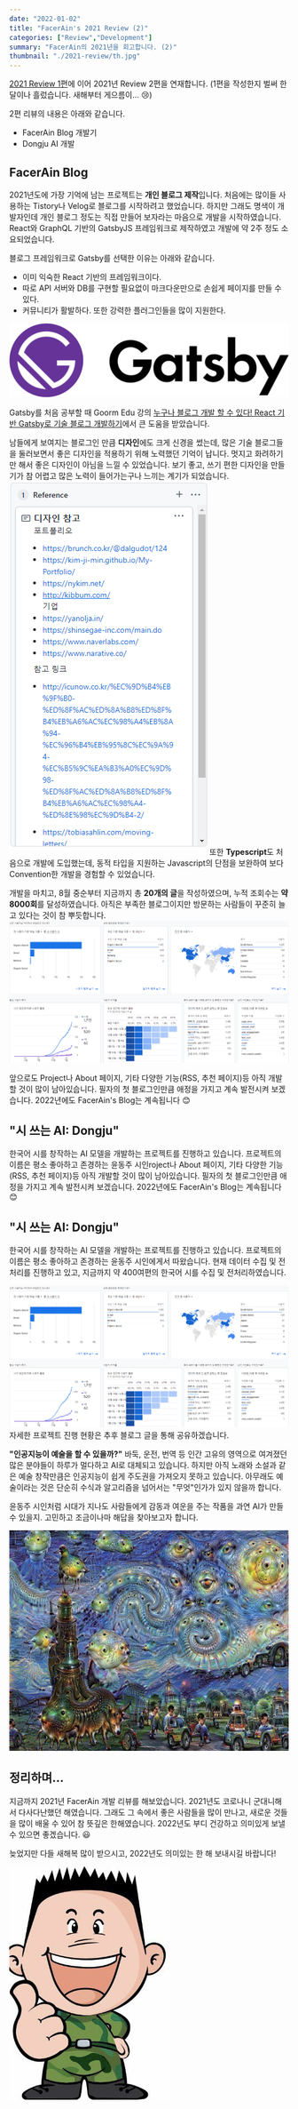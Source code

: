 ```yaml
---
date: "2022-01-02"
title: "FacerAin's 2021 Review (2)"
categories: ["Review","Development"]
summary: "FacerAin의 2021년을 회고합니다. (2)"
thumbnail: "./2021-review/th.jpg"
---
```


[2021 Review 1편](https://facerain.club/2021-review/)에 이어 2021년 Review 2편을 연재합니다.
(1편을 작성한지 벌써 한 달이나 흘렀습니다. 새해부터 게으름이... 😢)

2편 리뷰의 내용은 아래와 같습니다.
- FacerAin Blog 개발기
- Dongju AI 개발

## FacerAin Blog
2021년도에 가장 기억에 남는 프로젝트는 **개인 블로그 제작**입니다. 
처음에는 많이들 사용하는 Tistory나  Velog로 블로그를 시작하려고 했었습니다. 하지만 그래도 명색이 개발자인데 개인 블로그 정도는 직접 만들어 보자라는 마음으로 개발을 시작하였습니다.
React와 GraphQL 기반의 GatsbyJS 프레임워크로 제작하였고 개발에 약 2주 정도 소요되었습니다.  

블로그 프레임워크로 Gatsby를 선택한 이유는 아래와 같습니다.
- 이미 익숙한 React 기반의 프레임워크이다.
- 따로 API 서버와 DB를 구현할 필요없이 마크다운만으로 손쉽게 페이지를 만들 수 있다.
- 커뮤니티가 활발하다. 또한 강력한 플러그인들을 많이 지원한다.

![Gatsby](./2021-review-2/gatsby.png "Static 페이지 생성 프레임워크 Gatsby")

Gatsby를 처음 공부할 때 Goorm Edu 강의 [누구나 블로그 개발 할 수 있다! React 기반 Gatsby로 기술 블로그 개발하기](https://edu.goorm.io/lecture/25881/%EB%88%84%EA%B5%AC%EB%82%98-%EB%B8%94%EB%A1%9C%EA%B7%B8-%EA%B0%9C%EB%B0%9C-%ED%95%A0-%EC%88%98-%EC%9E%88%EB%8B%A4-react-%EA%B8%B0%EB%B0%98-gatsby%EB%A1%9C-%EA%B8%B0%EC%88%A0-%EB%B8%94%EB%A1%9C%EA%B7%B8-%EA%B0%9C%EB%B0%9C%ED%95%98%EA%B8%B0)에서 큰 도움을 받았습니다. 


남들에게 보여지는 블로그인 만큼 **디자인**에도 크게 신경을 썼는데, 많은 기술 블로그들을 둘러보면서 좋은 디자인을 적용하기 위해 노력했던 기억이 납니다.
멋지고 화려하기만 해서 좋은 디자인이 아님을 느낄 수 있었습니다. 보기 좋고, 쓰기 편한 디자인을 만들기가 참 어렵고 많은 노력이 들어가는구나 느끼는 계기가 되었습니다. 
![Blog](./2021-review-2/blog-reference.png "디자인을 참고한 블로그들")
또한 **Typescript**도 처음으로 개발에 도입했는데, 동적 타입을 지원하는 Javascript의 단점을 보완하여 보다 Convention한 개발을 경험할 수 있었습니다. 

개발을 마치고, 8월 중순부터 지금까지 총 **20개의 글**을 작성하였으며, 누적 조회수는 **약 8000회**를 달성하였습니다. 
아직은 부족한 블로그이지만 방문하는 사람들이 꾸준히 늘고 있다는 것이 참 뿌듯합니다. 
![Blog](./2021-review-2/blog.png "북한에서는 왜 접속한거죠...?")

앞으로도 Project나 About 페이지, 기타 다양한 기능(RSS, 추천 페이지)등 아직 개발할 것이 많이 남아있습니다.
필자의 첫 블로그인만큼 애정을 가지고 계속 발전시켜 보겠습니다. 2022년에도 FacerAin's Blog는 계속됩니다 😊

## "시 쓰는 AI: Dongju"
한국어 시를 창작하는 AI 모델을 개발하는 프로젝트를 진행하고 있습니다. 프로젝트의 이름은 평소 좋아하고 존경하는 윤동주 시인roject나 About 페이지, 기타 다양한 기능(RSS, 추천 페이지)등 아직 개발할 것이 많이 남아있습니다.
필자의 첫 블로그인만큼 애정을 가지고 계속 발전시켜 보겠습니다. 2022년에도 FacerAin's Blog는 계속됩니다 😊

## "시 쓰는 AI: Dongju"
한국어 시를 창작하는 AI 모델을 개발하는 프로젝트를 진행하고 있습니다. 프로젝트의 이름은 평소 좋아하고 존경하는 윤동주 시인에게서 따왔습니다.
현재 데이터 수집 및 전처리를 진행하고 있고, 지금까지 약 400여편의 한국어 시를 수집 및 전처리하였습니다.

![dongju](./2021-review-2/blog.png "Dongju 데이터 대시보드")
자세한 프로젝트 진행 현황은 추후 블로그 글을 통해 공유하겠습니다.


**"인공지능이 예술을 할 수 있을까?"**
바둑, 운전, 번역 등 인간 고유의 영역으로 여겨졌던 많은 분야들이 하루가 멀다하고 AI로 대체되고 있습니다.
하지만 아직 노래와 소설과 같은 예술 창작만큼은 인공지능이 쉽게 주도권을 가져오지 못하고 있습니다.
아무래도 예술이라는 것은 단순히 수식과 알고리즘을 넘어서는 "무엇"인가가 있지 않을까 합니다.

윤동주 시인처럼 시대가 지나도 사람들에게 감동과 여운을 주는 작품을 과연 AI가 만들 수 있을지. 고민하고 조금이나마 해답을 찾아보고자 합니다.

![google Deep Dream](./2021-review-2/deep.png "구글의 딥드림")

## 정리하며...
지금까지 2021년 FacerAin 개발 리뷰를 해보았습니다. 2021년도 코로나니 군대니해서 다사다난했던 해였습니다. 그래도 그 속에서 좋은 사람들을 많이 만나고, 새로운 것들을 많이 배울 수 있어 참 뜻깊은 한해였습니다. 2022년도 부디 건강하고 의미있게 보낼 수 있으면 좋겠습니다. 😃  
 
늦었지만 다들 새해복 많이 받으시고, 2022년도 의미있는 한 해 보내시길 바랍니다!

![army-image](./2021-review/1.jpg "2022년도 굳건이와 함께합니다!")